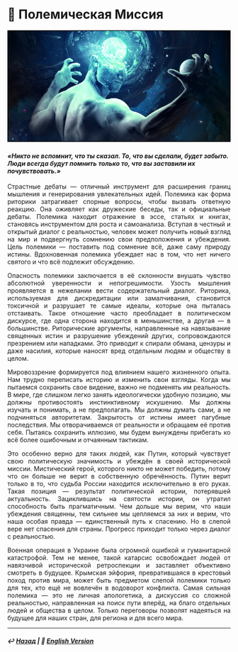 #  💬 Полемическая Миссия

![Полемическая Миссия](image.png)

#### <i>«Никто не вспомнит, что ты сказал. То, что вы сделали, будет забыто. Люди всегда будут помнить только то, что вы заставили их почувствовать.»</i>

<p align="justify">Страстные дебаты — отличный инструмент для расширения границ мышления и генерирования увлекательных идей. Полемика как форма риторики затрагивает спорные вопросы, чтобы вызвать ответную реакцию. Она оживляет как дружеские беседы, так и официальные дебаты. Полемика находит отражение в эссе, статьях и книгах, становясь инструментом для роста и самоанализа. Вступая в честный и открытый диалог с реальностью, человек может получить новый взгляд на мир и подвергнуть сомнению свои предположения и убеждения. Цель полемики — поставить под сомнение всё, даже саму природу истины. Вдохновенная полемика убеждает нас в том, что нет ничего святого и что всё подлежит обсуждению.</p>

<p align="justify">Опасность полемики заключается в её склонности внушать чувство абсолютной уверенности и непогрешимости. Узость мышления проявляется в нежелании вести содержательный диалог. Риторика, используемая для дискредитации или замалчивания, становится токсичной и разрушает те самые идеалы, которые она пыталась отстаивать. Такое отношение часто преобладает в политическом дискурсе, где одна сторона находится в меньшинстве, а другая — в большинстве. Риторические аргументы, направленные на навязывание священных истин и разрушение убеждений других, сопровождаются презрением или нападками. Это приводит к спирали обмана, цензуры и даже насилия, которые наносят вред отдельным людям и обществу в целом.</p>

<p align="justify">Мировоззрение формируется под влиянием нашего жизненного опыта. Нам трудно переписать историю и изменить свои взгляды. Когда мы пытаемся сохранить свое видение, важно не подменять им реальность. В мире, где слишком легко занять идеологически удобную позицию, мы должны противостоять инстинктивному искушению. Мы должны изучать и понимать, а не предполагать. Мы должны думать сами, а не подчиняться авторитетам. Закрытость от истины имеет пагубные последствия. Мы отворачиваемся от реальности и обращаем её против себя. Пытаясь сохранить иллюзию, мы будем вынуждены прибегать ко всё более ошибочным и отчаянным тактикам.</p>

<p align="justify">Это особенно верно для таких людей, как Путин, который чувствует свою политическую значимость и убеждён в своей исторической миссии. Мистический герой, которого никто не может победить, потому что он больше не верит в собственную обречённость. Путин верит только в то, что судьба России находится исключительно в его руках. Такая позиция — результат политической истории, потерявшей актуальность. Зациклившись на святости истории, он утратил способность быть прагматичным. Чем дольше мы верим, что наши убеждения священны, тем сильнее мы цепляемся за них и верим, что наша особая правда — единственный путь к спасению. Но в слепой вере нет спасения для страны. Прогресс приходит только через диалог с реальностью.</p>

<p align="justify">Военная операция в Украине была огромной ошибкой и гуманитарной катастрофой. Тем не менее, такой катарсис освобождает людей от навязчивой исторической ретроспекции и заставляет объективно смотреть в будущее. Крымская эйфория, превратившаяся в крестовый поход против мира, может быть предметом слепой полемики только для тех, кто ещё не вовлечён в водоворот конфликта. Самая сильная полемика — это не личная апологетика, а дискуссия со сложной реальностью, направленная на поиск пути вперёд, на благо отдельных людей и общества в целом. Только переговоры позволят надеяться на будущее для наших стран, для региона и для всего мира.</p>

***

##### ↩️ [Назад](https://rozephyros.github.io/index-2.html) | 🗽 [English Version](english.md)
